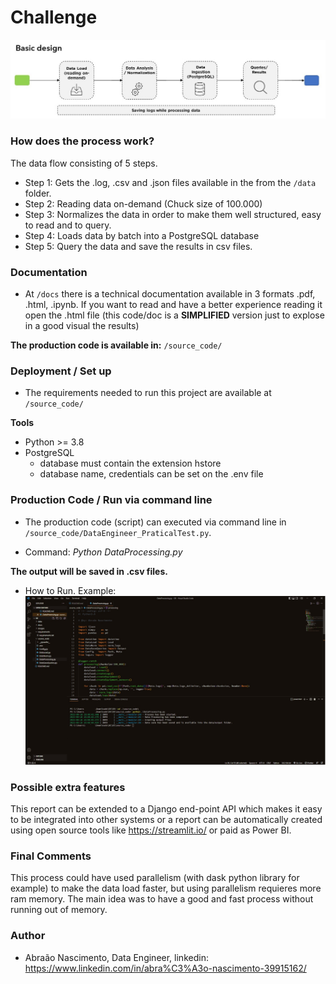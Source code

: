 # Challenge
![](images/basic_design.jpg)

### How does the process work?
The data flow consisting of 5 steps. 

- Step 1: Gets the .log, .csv and .json files available in the  from the `/data` folder.
- Step 2: Reading data on-demand (Chuck size of 100.000) 
- Step 3: Normalizes the data in order to make them well structured, easy to read and to query.
- Step 4: Loads data by batch into a PostgreSQL database 
- Step 5: Query the data and save the results in csv files.

### Documentation
* At `/docs` there is a technical documentation available in 3 formats .pdf, .html, .ipynb. If you want to read and have a better experience reading it open the .html file (this code/doc is a **SIMPLIFIED** version just to explose in a good visual the results) 

**The production code is available in:** `/source_code/`

### Deployment / Set up
* The requirements needed to run this project are available at `/source_code/` 

**Tools**
* Python >= 3.8 
* PostgreSQL 
    - database must contain the extension hstore
    - database name, credentials can be set on the .env file

### Production Code / Run via command line
* The production code (script) can executed via command line in `/source_code/DataEngineer_PraticalTest.py`.
- Command: *Python DataProcessing.py*

**The output will be saved in .csv files.**

- How to Run. Example:
![](images/terminal.jpg)

### Possible extra features
This report can be extended to a Django end-point API which makes it easy to be integrated into other systems or a report can be automatically created using open source tools like https://streamlit.io/ or paid as Power BI. 

### Final Comments
This process could have used parallelism (with dask python library for example) to make the data load faster, but using parallelism requieres more ram memory. The main idea was to have a good and fast process without running out of memory.

### Author
* Abraão Nascimento, Data Engineer, linkedin: https://www.linkedin.com/in/abra%C3%A3o-nascimento-39915162/
